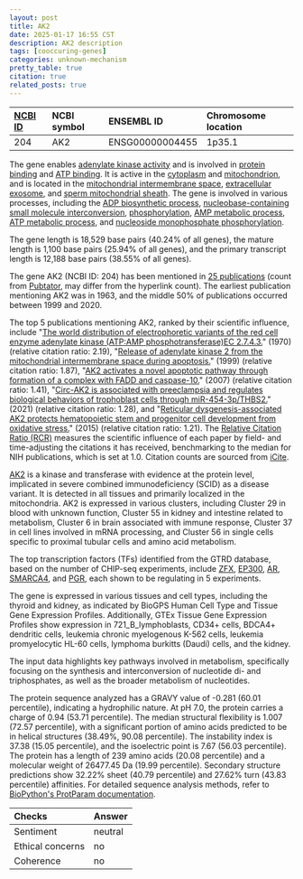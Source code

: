 ```yaml
---
layout: post
title: AK2
date: 2025-01-17 16:55 CST
description: AK2 description
tags: [cooccuring-genes]
categories: unknown-mechanism
pretty_table: true
citation: true
related_posts: true
---
```




| [NCBI ID](https://www.ncbi.nlm.nih.gov/gene/204) | NCBI symbol | ENSEMBL ID | Chromosome location |
| :-------- | :------- | :-------- | :------- |
| 204  | AK2 | ENSG00000004455 | 1p35.1 |



The gene enables [adenylate kinase activity](https://amigo.geneontology.org/amigo/term/GO:0004017) and is involved in [protein binding](https://amigo.geneontology.org/amigo/term/GO:0005515) and [ATP binding](https://amigo.geneontology.org/amigo/term/GO:0005524). It is active in the [cytoplasm](https://amigo.geneontology.org/amigo/term/GO:0005737) and [mitochondrion](https://amigo.geneontology.org/amigo/term/GO:0005739), and is located in the [mitochondrial intermembrane space](https://amigo.geneontology.org/amigo/term/GO:0005758), [extracellular exosome](https://amigo.geneontology.org/amigo/term/GO:0070062), and [sperm mitochondrial sheath](https://amigo.geneontology.org/amigo/term/GO:0097226). The gene is involved in various processes, including the [ADP biosynthetic process](https://amigo.geneontology.org/amigo/term/GO:0006172), [nucleobase-containing small molecule interconversion](https://amigo.geneontology.org/amigo/term/GO:0015949), [phosphorylation](https://amigo.geneontology.org/amigo/term/GO:0016310), [AMP metabolic process](https://amigo.geneontology.org/amigo/term/GO:0046033), [ATP metabolic process](https://amigo.geneontology.org/amigo/term/GO:0046034), and [nucleoside monophosphate phosphorylation](https://amigo.geneontology.org/amigo/term/GO:0046940).


The gene length is 18,529 base pairs (40.24% of all genes), the mature length is 1,100 base pairs (25.94% of all genes), and the primary transcript length is 12,188 base pairs (38.55% of all genes).


The gene AK2 (NCBI ID: 204) has been mentioned in [25 publications](https://pubmed.ncbi.nlm.nih.gov/?term=%22AK2%22) (count from [Pubtator](https://academic.oup.com/nar/article/47/W1/W587/5494727), may differ from the hyperlink count). The earliest publication mentioning AK2 was in 1963, and the middle 50% of publications occurred between 1999 and 2020.


The top 5 publications mentioning AK2, ranked by their scientific influence, include "[The world distribution of electrophoretic variants of the red cell enzyme adenylate kinase (ATP:AMP phosphotransferase)EC 2.7.4.3.](https://pubmed.ncbi.nlm.nih.gov/5512125)" (1970) (relative citation ratio: 2.19), "[Release of adenylate kinase 2 from the mitochondrial intermembrane space during apoptosis.](https://pubmed.ncbi.nlm.nih.gov/10218571)" (1999) (relative citation ratio: 1.87), "[AK2 activates a novel apoptotic pathway through formation of a complex with FADD and caspase-10.](https://pubmed.ncbi.nlm.nih.gov/17952061)" (2007) (relative citation ratio: 1.41), "[Circ-AK2 is associated with preeclampsia and regulates biological behaviors of trophoblast cells through miR-454-3p/THBS2.](https://pubmed.ncbi.nlm.nih.gov/33129036)" (2021) (relative citation ratio: 1.28), and "[Reticular dysgenesis-associated AK2 protects hematopoietic stem and progenitor cell development from oxidative stress.](https://pubmed.ncbi.nlm.nih.gov/26150473)" (2015) (relative citation ratio: 1.21). The [Relative Citation Ratio (RCR)](https://journals.plos.org/plosbiology/article?id=10.1371/journal.pbio.1002541) measures the scientific influence of each paper by field- and time-adjusting the citations it has received, benchmarking to the median for NIH publications, which is set at 1.0. Citation counts are sourced from [iCite](https://icite.od.nih.gov).


[AK2](https://www.proteinatlas.org/ENSG00000004455-AK2) is a kinase and transferase with evidence at the protein level, implicated in severe combined immunodeficiency (SCID) as a disease variant. It is detected in all tissues and primarily localized in the mitochondria. AK2 is expressed in various clusters, including Cluster 29 in blood with unknown function, Cluster 55 in kidney and intestine related to metabolism, Cluster 6 in brain associated with immune response, Cluster 37 in cell lines involved in mRNA processing, and Cluster 56 in single cells specific to proximal tubular cells and amino acid metabolism.


The top transcription factors (TFs) identified from the GTRD database, based on the number of CHIP-seq experiments, include [ZFX](https://www.ncbi.nlm.nih.gov/gene/7543), [EP300](https://www.ncbi.nlm.nih.gov/gene/2033), [AR](https://www.ncbi.nlm.nih.gov/gene/367), [SMARCA4](https://www.ncbi.nlm.nih.gov/gene/6597), and [PGR](https://www.ncbi.nlm.nih.gov/gene/5241), each shown to be regulating in 5 experiments.





The gene is expressed in various tissues and cell types, including the thyroid and kidney, as indicated by BioGPS Human Cell Type and Tissue Gene Expression Profiles. Additionally, GTEx Tissue Gene Expression Profiles show expression in 721_B_lymphoblasts, CD34+ cells, BDCA4+ dendritic cells, leukemia chronic myelogenous K-562 cells, leukemia promyelocytic HL-60 cells, lymphoma burkitts (Daudi) cells, and the kidney.


The input data highlights key pathways involved in metabolism, specifically focusing on the synthesis and interconversion of nucleotide di- and triphosphates, as well as the broader metabolism of nucleotides.



The protein sequence analyzed has a GRAVY value of -0.281 (60.01 percentile), indicating a hydrophilic nature. At pH 7.0, the protein carries a charge of 0.94 (53.71 percentile). The median structural flexibility is 1.007 (72.57 percentile), with a significant portion of amino acids predicted to be in helical structures (38.49%, 90.08 percentile). The instability index is 37.38 (15.05 percentile), and the isoelectric point is 7.67 (56.03 percentile). The protein has a length of 239 amino acids (20.08 percentile) and a molecular weight of 26477.45 Da (19.99 percentile). Secondary structure predictions show 32.22% sheet (40.79 percentile) and 27.62% turn (43.83 percentile) affinities. For detailed sequence analysis methods, refer to [BioPython's ProtParam documentation](https://biopython.org/docs/1.75/api/Bio.SeqUtils.ProtParam.html).





| Checks    | Answer |
| :-------- | :------- |
| Sentiment  | neutral   |
| Ethical concerns | no     |
| Coherence    | no    |
